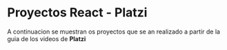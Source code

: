 # Proyectos React - Platzi

A continuacion se muestran os proyectos que se an realizado a partir de la guia de los videos de **Platzi**